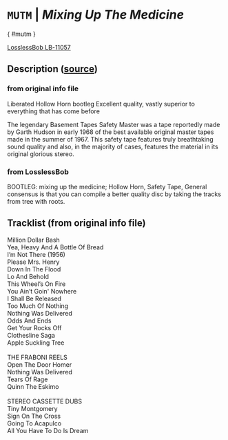 # `MUTM` | _Mixing Up The Medicine_

[](){ #mutm }

[LosslessBob LB-11057](http://www.losslessbob.wonderingwhattochoose.com/detail/LB-11057.html)

## Description ([source](http://www.losslessbob.wonderingwhattochoose.com/detail/LB-11057.html))

### from original info file

Liberated Hollow Horn bootleg
Excellent quality, vastly superior to everything that has come before

The legendary Basement Tapes Safety Master was a tape reportedly made by Garth Hudson in early 1968 of the best available original master tapes made in the summer of 1967. This safety tape features truly breathtaking sound quality and also, in the majority of cases, features the material in its original glorious stereo.

### from LosslessBob

BOOTLEG: mixing up the medicine; Hollow Horn, Safety Tape, General consensus is that you can compile a better quality disc by taking the tracks from tree with roots.

## Tracklist (from original info file)

Million Dollar Bash<br>Yea, Heavy And A Bottle Of Bread<br>I’m Not There (1956)<br>Please Mrs. Henry<br>Down In The Flood<br>Lo And Behold<br>This Wheel’s On Fire<br>You Ain’t Goin' Nowhere<br>I Shall Be Released<br>Too Much Of Nothing<br>Nothing Was Delivered<br>Odds And Ends<br>Get Your Rocks Off<br>Clothesline Saga<br>Apple Suckling Tree<br><br>THE FRABONI REELS<br>Open The Door Homer<br>Nothing Was Delivered<br>Tears Of Rage<br>Quinn The Eskimo<br><br>STEREO CASSETTE DUBS<br>Tiny Montgomery<br>Sign On The Cross<br>Going To Acapulco<br>All You Have To Do Is Dream
